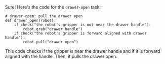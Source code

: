 Sure! Here's the code for the `drawer-open` task:

```
# drawer-open: pull the drawer open
def drawer_open(robot):
    if check("the robot's gripper is not near the drawer handle"):
        robot.grab("drawer handle")
    if check("the robot's gripper is forward aligned with drawer handle"):
        robot.pull("drawer open")
```

This code checks if the gripper is near the drawer handle and if it is forward aligned with the handle. Then, it pulls the drawer open.